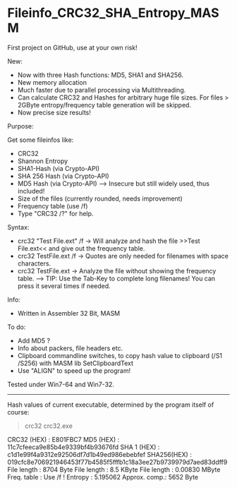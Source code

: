 Fileinfo_CRC32_SHA_Entropy_MASM
===============================

First project on GitHub, use at your own risk!

New:
  - Now with three Hash functions: MD5, SHA1 and SHA256.
  - New memory allocation
  - Much faster due to parallel processing via Multithreading. 
  - Can calculate CRC32 and Hashes for arbitrary huge file sizes. For files > 2GByte entropy/frequency table generation will be skipped. 
  - Now precise size results!

Purpose: 

  Get some fileinfos like:
  - CRC32
  - Shannon Entropy
  - SHA1-Hash (via Crypto-API)
  - SHA 256 Hash (via Crypto-API)
  - MD5 Hash (via Crypto-API) --> Insecure but still widely used, thus included!
  - Size of the files (currently rounded, needs improvement)
  - Frequency table (use /f)
  - Type "CRC32 /?" for help.
  
Syntax:
  - crc32 "Test File.ext" /f
  -> Will analyze and hash the file >>Test File.ext<< and give out the frequency table.
  - crc32 TestFile.ext /f 
  -> Quotes are only needed for filenames with space characters. 
  - crc32 TestFile.ext
  -> Analyze the file without showing the frequency table.
  --> TIP: Use the Tab-Key to complete long filenames! You can press it several times if needed.
     
Info:  
  - Written in Assembler 32 Bit, MASM
  
To do: 
  - Add MD5 ?
  - Info about packers, file headers etc.
  - Clipboard commandline switches, to copy hash value to clipboard (/S1 /S256) with MASM lib SetClipboardText
  - Use "ALIGN" to speed up the program!
  
Tested under Win7-64 and Win7-32.         

--------------------------------------------------------------------------------------------------------------------------------------------------
Hash values of current executable, determined by the program itself of course:

>crc32 crc32.exe

CRC32 (HEX)  :  E801FBC7
MD5   (HEX)  :  11c7cfeeca9e85b4e9339bf4b93676fd
SHA 1 (HEX)  :  c1d1e99f4a9312e92506df7d1b49ed986ebebfef
SHA256(HEX)  :  019cfc8e706921946453f77b4585f5fffb1c18a3ee27b9739979d7aed83ddff9
File length  :  8704 Byte
File length  :  8.5 KByte
File length  :  0.00830 MByte
Freq. table  :  Use /f !
Entropy      :  5.195062
Approx. comp.:  5652 Byte